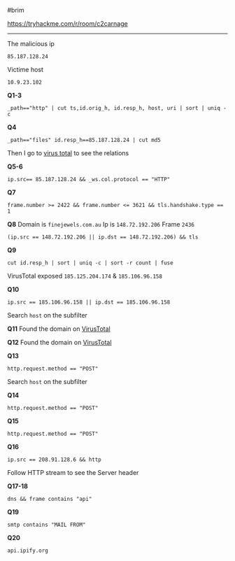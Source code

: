 #brim 

https://tryhackme.com/r/room/c2carnage

---
The malicious ip
```text
85.187.128.24
```

Victime host 
```text
10.9.23.102
```

**Q1-3**
```Zed
_path=="http" | cut ts,id.orig_h, id.resp_h, host, uri | sort | uniq -c
```

**Q4**
```Zed
_path=="files" id.resp_h==85.187.128.24 | cut md5
```

Then I go to [virus total](https://www.virustotal.com/gui/file/77229c744a0b1470afc7989a774cfe821386c11c0165e7e3fb5e9897a789a8cb/relations) to see the relations

**Q5-6**
```Wireshark
ip.src== 85.187.128.24 && _ws.col.protocol == "HTTP"
```

**Q7**
```Wireshark
frame.number >= 2422 && frame.number <= 3621 && tls.handshake.type == 1
```

**Q8**
Domain is `finejewels.com.au`
Ip is `148.72.192.206`
Frame `2436`
```Wireshark
(ip.src == 148.72.192.206 || ip.dst == 148.72.192.206) && tls
```

**Q9**
```Zed
cut id.resp_h | sort | uniq -c | sort -r count | fuse
```
VirusTotal exposed `185.125.204.174` & `185.106.96.158`

**Q10**
```Wireshark
ip.src == 185.106.96.158 || ip.dst == 185.106.96.158
```
Search `host` on the subfilter

**Q11**
Found the domain on [VirusTotal](https://www.virustotal.com/gui/ip-address/185.106.96.158/relations)

**Q12**
Found the domain on [VirusTotal](https://www.virustotal.com/gui/ip-address/185.125.204.174/relations)

**Q13**
```Wireshark
http.request.method == "POST"
```
Search `host` on the subfilter

**Q14**
```Wireshark
http.request.method == "POST"
```

**Q15**
```Wireshark
http.request.method == "POST"
```

**Q16**
```Wireshark
ip.src == 208.91.128.6 && http
```
Follow HTTP stream to see the Server header

**Q17-18**
```Wireshark
dns && frame contains "api"
```

**Q19**
```Wireshark
smtp contains "MAIL FROM"
```

**Q20**
```Wireshark
api.ipify.org
```
